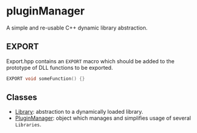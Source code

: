 # pluginManager
A simple and re-usable C++ dynamic library abstraction.

## EXPORT
Export.hpp contains an `EXPORT` macro which should be added to the prototype of DLL functions to be exported.
```cpp
EXPORT void someFunction() {}
```

## Classes

* [Library](Library.md): abstraction to a dynamically loaded library.
* [PluginManager](PluginManager.md): object which manages and simplifies usage of several `Libraries`.

